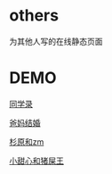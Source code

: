 # others
为其他人写的在线静态页面

# DEMO

[同学录](https://itagn.github.io/others/map)   

[爸妈结婚](https://itagn.github.io/others/home)  

[杉原和zm](https://itagn.github.io/others/love/zm/index)  

[小甜心和猪屎王](https://itagn.github.io/others/love/ruan/index)  
